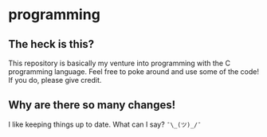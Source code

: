 # programming
## The heck is this?
This repository is basically my venture into programming with the C programming language. Feel free to poke around and use some of the code! If you do, please give credit.

## Why are there so many changes!
I like keeping things up to date. What can I say? `¯\_(ツ)_/¯`
